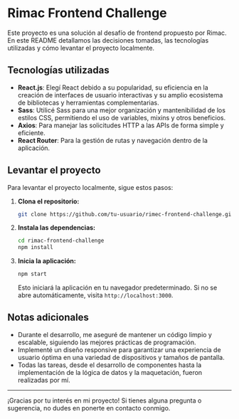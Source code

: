 # Rimac Frontend Challenge

Este proyecto es una solución al desafío de frontend propuesto por Rimac. En este README detallamos las decisiones tomadas, las tecnologías utilizadas y cómo levantar el proyecto localmente.

## Tecnologías utilizadas

- **React.js**: Elegí React debido a su popularidad, su eficiencia en la creación de interfaces de usuario interactivas y su amplio ecosistema de bibliotecas y herramientas complementarias.
- **Sass**: Utilicé Sass para una mejor organización y mantenibilidad de los estilos CSS, permitiendo el uso de variables, mixins y otros beneficios.
- **Axios**: Para manejar las solicitudes HTTP a las APIs de forma simple y eficiente.
- **React Router**: Para la gestión de rutas y navegación dentro de la aplicación.

## Levantar el proyecto

Para levantar el proyecto localmente, sigue estos pasos:

1. **Clona el repositorio:**

   ```bash
   git clone https://github.com/tu-usuario/rimec-frontend-challenge.git
   ```

2. **Instala las dependencias:**

   ```bash
   cd rimac-frontend-challenge
   npm install
   ```

3. **Inicia la aplicación:**

   ```bash
   npm start
   ```

   Esto iniciará la aplicación en tu navegador predeterminado. Si no se abre automáticamente, visita `http://localhost:3000`.

## Notas adicionales

- Durante el desarrollo, me aseguré de mantener un código limpio y escalable, siguiendo las mejores prácticas de programación.
- Implementé un diseño responsive para garantizar una experiencia de usuario óptima en una variedad de dispositivos y tamaños de pantalla.
- Todas las tareas, desde el desarrollo de componentes hasta la implementación de la lógica de datos y la maquetación, fueron realizadas por mí.

---

¡Gracias por tu interés en mi proyecto! Si tienes alguna pregunta o sugerencia, no dudes en ponerte en contacto conmigo.
